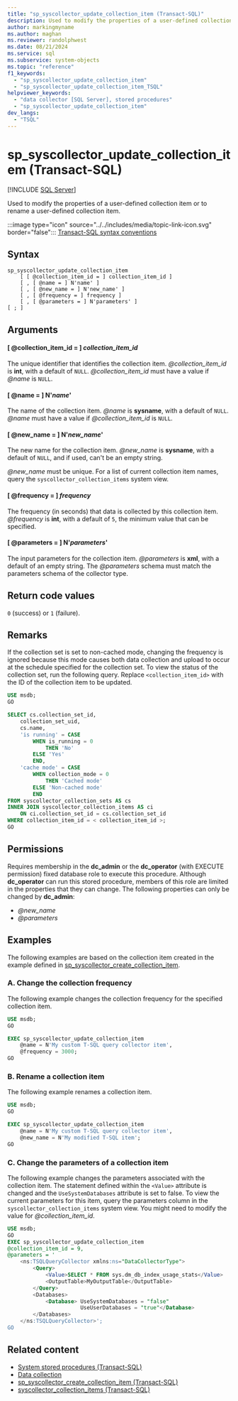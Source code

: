 ```yaml
---
title: "sp_syscollector_update_collection_item (Transact-SQL)"
description: Used to modify the properties of a user-defined collection item or to rename a user-defined collection item.
author: markingmyname
ms.author: maghan
ms.reviewer: randolphwest
ms.date: 08/21/2024
ms.service: sql
ms.subservice: system-objects
ms.topic: "reference"
f1_keywords:
  - "sp_syscollector_update_collection_item"
  - "sp_syscollector_update_collection_item_TSQL"
helpviewer_keywords:
  - "data collector [SQL Server], stored procedures"
  - "sp_syscollector_update_collection_item"
dev_langs:
  - "TSQL"
---
```

# sp_syscollector_update_collection_item (Transact-SQL)

[!INCLUDE [SQL Server](../../includes/applies-to-version/sqlserver.md)]

Used to modify the properties of a user-defined collection item or to rename a user-defined collection item.

:::image type="icon" source="../../includes/media/topic-link-icon.svg" border="false"::: [Transact-SQL syntax conventions](../../t-sql/language-elements/transact-sql-syntax-conventions-transact-sql.md)

## Syntax

```syntaxsql
sp_syscollector_update_collection_item
    [ [ @collection_item_id = ] collection_item_id ]
    [ , [ @name = ] N'name' ]
    [ , [ @new_name = ] N'new_name' ]
    [ , [ @frequency = ] frequency ]
    [ , [ @parameters = ] N'parameters' ]
[ ; ]
```

## Arguments

#### [ @collection_item_id = ] *collection_item_id*

The unique identifier that identifies the collection item. *@collection_item_id* is **int**, with a default of `NULL`. *@collection_item_id* must have a value if *@name* is `NULL`.

#### [ @name = ] N'*name*'

The name of the collection item. *@name* is **sysname**, with a default of `NULL`. *@name* must have a value if *@collection_item_id* is `NULL`.

#### [ @new_name = ] N'*new_name*'

The new name for the collection item. *@new_name* is **sysname**, with a default of `NULL`, and if used, can't be an empty string.

*@new_name* must be unique. For a list of current collection item names, query the `syscollector_collection_items` system view.

#### [ @frequency = ] *frequency*

The frequency (in seconds) that data is collected by this collection item. *@frequency* is **int**, with a default of `5`, the minimum value that can be specified.

#### [ @parameters = ] N'*parameters*'

The input parameters for the collection item. *@parameters* is **xml**, with a default of an empty string. The *@parameters* schema must match the parameters schema of the collector type.

## Return code values

`0` (success) or `1` (failure).

## Remarks

If the collection set is set to non-cached mode, changing the frequency is ignored because this mode causes both data collection and upload to occur at the schedule specified for the collection set. To view the status of the collection set, run the following query. Replace `<collection_item_id>` with the ID of the collection item to be updated.

```sql
USE msdb;
GO

SELECT cs.collection_set_id,
    collection_set_uid,
    cs.name,
    'is running' = CASE
        WHEN is_running = 0
            THEN 'No'
        ELSE 'Yes'
        END,
    'cache mode' = CASE
        WHEN collection_mode = 0
            THEN 'Cached mode'
        ELSE 'Non-cached mode'
        END
FROM syscollector_collection_sets AS cs
INNER JOIN syscollector_collection_items AS ci
    ON ci.collection_set_id = cs.collection_set_id
WHERE collection_item_id = < collection_item_id >;
GO
```

## Permissions

Requires membership in the **dc_admin** or the **dc_operator** (with EXECUTE permission) fixed database role to execute this procedure. Although **dc_operator** can run this stored procedure, members of this role are limited in the properties that they can change. The following properties can only be changed by **dc_admin**:

- *@new_name*
- *@parameters*

## Examples

The following examples are based on the collection item created in the example defined in [sp_syscollector_create_collection_item](sp-syscollector-create-collection-item-transact-sql.md).

### A. Change the collection frequency

The following example changes the collection frequency for the specified collection item.

```sql
USE msdb;
GO

EXEC sp_syscollector_update_collection_item
    @name = N'My custom T-SQL query collector item',
    @frequency = 3000;
GO
```

### B. Rename a collection item

The following example renames a collection item.

```sql
USE msdb;
GO

EXEC sp_syscollector_update_collection_item
    @name = N'My custom T-SQL query collector item',
    @new_name = N'My modified T-SQL item';
GO
```

### C. Change the parameters of a collection item

The following example changes the parameters associated with the collection item. The statement defined within the `<Value>` attribute is changed and the `UseSystemDatabases` attribute is set to false. To view the current parameters for this item, query the parameters column in the `syscollector_collection_items` system view. You might need to modify the value for *@collection_item_id*.

```sql
USE msdb;
GO
EXEC sp_syscollector_update_collection_item
@collection_item_id = 9,
@parameters = '
    <ns:TSQLQueryCollector xmlns:ns="DataCollectorType">
        <Query>
            <Value>SELECT * FROM sys.dm_db_index_usage_stats</Value>
            <OutputTable>MyOutputTable</OutputTable>
        </Query>
        <Databases>
            <Database> UseSystemDatabases = "false"
                       UseUserDatabases = "true"</Database>
        </Databases>
    </ns:TSQLQueryCollector>';
GO
```

## Related content

- [System stored procedures (Transact-SQL)](system-stored-procedures-transact-sql.md)
- [Data collection](../data-collection/data-collection.md)
- [sp_syscollector_create_collection_item (Transact-SQL)](sp-syscollector-create-collection-item-transact-sql.md)
- [syscollector_collection_items (Transact-SQL)](../system-catalog-views/syscollector-collection-items-transact-sql.md)
